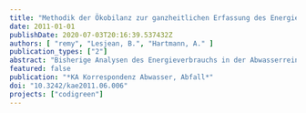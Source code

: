 ```yaml
---
title: "Methodik der Ökobilanz zur ganzheitlichen Erfassung des Energieverbrauchs in der Abwasserreinigung"
date: 2011-01-01
publishDate: 2020-07-03T20:16:39.537432Z
authors: [ "remy", "Lesjean, B.", "Hartmann, A." ]
publication_types: ["2"]
abstract: "Bisherige Analysen des Energieverbrauchs in der Abwasserreinigung beschränken sich oft auf die naheliegende Erfassung des Stromverbrauchs. Im Sinne einer ganzheitlichen Betrachtung sollten aber auch andere Formen der Energie erfasst werden, wie zum Beispiel für die Herstellung von benötigten Chemikalien wie Flockungs- und Flockungshilfsmittel, beim Transport des zu entsorgenden Schlamms oder für zusätzliche Brennstoffe bei der Klärschlammtrocknung. Dafür ist die Erweiterung der Grenzen des zu betrachtenden Systems auf vor- und nachgelagerte Prozesse notwendig, um alle relevanten Beiträge zum Energieverbrauch zu berücksichtigen. Zudem können so auch die verschiedenen Sekundärprodukte der Abwasserreinigung erfasst werden: die Stromproduktion aus Faulgas, die Rückführung von Nährstoffen und Wasser in die Landwirtschaft oder die Substitution von fossilen Brennstoffen in der thermischen Klärschlammentsorgung. Ein geeignetes Instrument für diese Betrachtungsweise ist die Methodik der Ökobilanz nach ISO 14040/44. Mit dieser Methodik lassen sich alle unterschiedlichen Energieformen und Sekundärfunktionen abbilden und in einheitlichen Indikatoren darstellen, ergänzt durch weitere Umweltwirkungen wie den Treibhauseffekt."
featured: false
publication: "*KA Korrespondenz Abwasser, Abfall*"
doi: "10.3242/kae2011.06.006"
projects: ["codigreen"]
---
```


